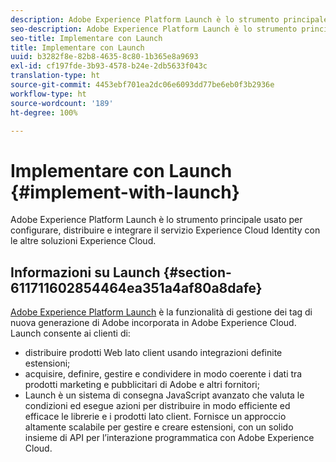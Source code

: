 ```yaml
---
description: Adobe Experience Platform Launch è lo strumento principale usato per configurare, distribuire e integrare il servizio Experience Cloud Identity con le altre soluzioni Experience Cloud.
seo-description: Adobe Experience Platform Launch è lo strumento principale usato per configurare, distribuire e integrare il servizio Experience Cloud Identity con le altre soluzioni Experience Cloud.
seo-title: Implementare con Launch
title: Implementare con Launch
uuid: b3282f8e-82b8-4635-8c80-1b365e8a9693
exl-id: cf197fde-3b93-4578-b24e-2db5633f043c
translation-type: ht
source-git-commit: 4453ebf701ea2dc06e6093dd77be6eb0f3b2936e
workflow-type: ht
source-wordcount: '189'
ht-degree: 100%

---
```


# Implementare con Launch {#implement-with-launch}

Adobe Experience Platform Launch è lo strumento principale usato per configurare, distribuire e integrare il servizio Experience Cloud Identity con le altre soluzioni Experience Cloud.

## Informazioni su Launch {#section-611711602854464ea351a4af80a8dafe}

[Adobe Experience Platform Launch](https://docs.adobe.com/content/help/it-IT/launch/using/overview.html) è la funzionalità di gestione dei tag di nuova generazione di Adobe incorporata in Adobe Experience Cloud. Launch consente ai clienti di:

* distribuire prodotti Web lato client usando integrazioni definite estensioni;
* acquisire, definire, gestire e condividere in modo coerente i dati tra prodotti marketing e pubblicitari di Adobe e altri fornitori;
* Launch è un sistema di consegna JavaScript avanzato che valuta le condizioni ed esegue azioni per distribuire in modo efficiente ed efficace le librerie e i prodotti lato client. Fornisce un approccio altamente scalabile per gestire e creare estensioni, con un solido insieme di API per l’interazione programmatica con Adobe Experience Cloud.
